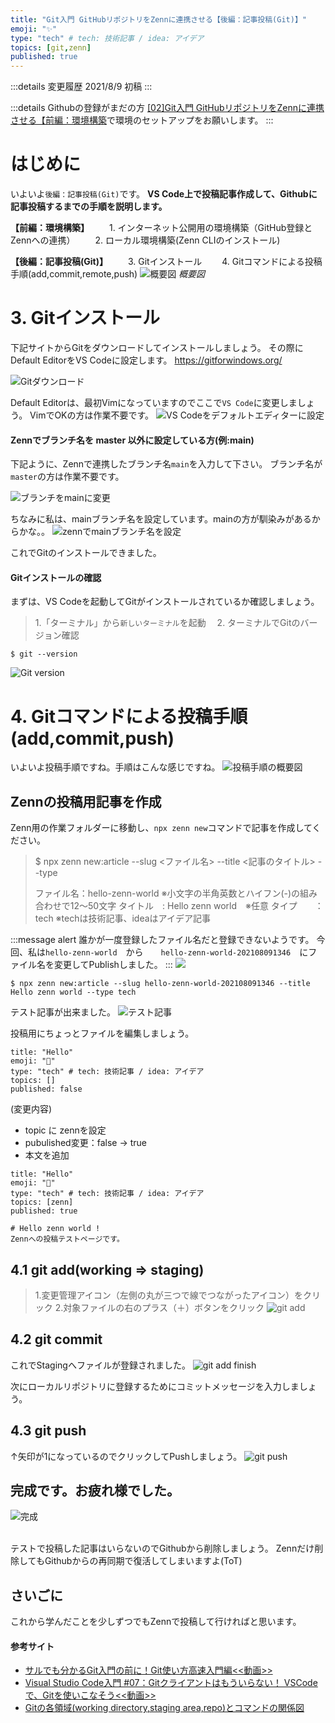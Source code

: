 ```yaml
---
title: "Git入門 GitHubリポジトリをZennに連携させる【後編：記事投稿(Git)】"
emoji: "✨"
type: "tech" # tech: 技術記事 / idea: アイデア
topics: [git,zenn]
published: true
---
```


:::details 変更履歴
2021/8/9   初稿
:::

:::details Githubの登録がまだの方
[[02]Git入門 GitHubリポジトリをZennに連携させる【前編：環境構築](https://zenn.dev/dameoyajie/articles/doe02-git-beginners-guide)で環境のセットアップをお願いします。
:::


# はじめに
いよいよ`後編：記事投稿(Git)`です。
**VS Code上で投稿記事作成して、Githubに記事投稿するまでの手順を説明します。**

**【前編：環境構築】**
　　1. インターネット公開用の環境構築（GitHub登録とZennへの連携）
　　2. ローカル環境構築(Zenn CLIのインストール)

**【後編：記事投稿(Git)】**
　　3. Gitインストール
　　4. Gitコマンドによる投稿手順(add,commit,remote,push)
![概要図](https://storage.googleapis.com/zenn-user-upload/918f4992b1f2f63474d247d4.png)
*概要図*


# 3. Gitインストール
下記サイトからGitをダウンロードしてインストールしましょう。
その際にDefault EditorをVS Codeに設定します。
https://gitforwindows.org/

![Gitダウンロード](https://storage.googleapis.com/zenn-user-upload/bef75bfe78f5ff85bd995c73.png)

Default Editorは、最初Vimになっていますのでここで`VS Code`に変更しましょう。
VimでOKの方は作業不要です。
![VS Codeをデフォルトエディターに設定](https://storage.googleapis.com/zenn-user-upload/a8234db3a5783bdc456791e1.png)

#### Zennでブランチ名を master 以外に設定している方(例:main)

下記ように、Zennで連携したブランチ名`main`を入力して下さい。
ブランチ名が`master`の方は作業不要です。

![ブランチをmainに変更](https://storage.googleapis.com/zenn-user-upload/731a5c8e2cdc841748237679.png)

ちなみに私は、mainブランチ名を設定しています。mainの方が馴染みがあるからかな。。
![zennでmainブランチ名を設定](https://storage.googleapis.com/zenn-user-upload/8bd20c7c5c478991da696f78.png)

これでGitのインストールできました。

#### Gitインストールの確認
まずは、VS Codeを起動してGitがインストールされているか確認しましょう。

> 1.「ターミナル」から`新しいターミナル`を起動　
> 2. ターミナルでGitのバージョン確認
```
$ git --version
```
![Git version](https://storage.googleapis.com/zenn-user-upload/cd568ecf378ca9ad0d53d9e6.png)


# 4. Gitコマンドによる投稿手順(add,commit,push)
いよいよ投稿手順ですね。手順はこんな感じですね。
![投稿手順の概要図](https://storage.googleapis.com/zenn-user-upload/500ba49816027347a8fdc77b.png)

## Zennの投稿用記事を作成
Zenn用の作業フォルダーに移動し、`npx zenn new`コマンドで記事を作成してください。
> $ npx zenn new:article --slug <ファイル名> --title <記事のタイトル> --type <tech or idea>
> 
> ファイル名：hello-zenn-world ※小文字の半角英数とハイフン(-)の組み合わせで12～50文字
> タイトル　: Hello zenn world　※任意
> タイプ　　：tech              ※techは技術記事、ideaはアイデア記事

:::message alert
誰かが一度登録したファイル名だと登録できないようです。
今回、私は`hello-zenn-world`　から　　`hello-zenn-world-202108091346`　にファイル名を変更してPublishしました。
:::
![](https://storage.googleapis.com/zenn-user-upload/9a6c70c44413152c5e17bc7a.png)

```
$ npx zenn new:article --slug hello-zenn-world-202108091346 --title Hello zenn world --type tech
```
テスト記事が出来ました。
![テスト記事](https://storage.googleapis.com/zenn-user-upload/86439891420c70f7a6f52fc7.png)

投稿用にちょっとファイルを編集しましょう。
```md: hello-zenn-world-202108091346.md (変更前)
title: "Hello"
emoji: "📌"
type: "tech" # tech: 技術記事 / idea: アイデア
topics: []
published: false

```
(変更内容)
- topic に zennを設定
- pubulished変更：false -> true
- 本文を追加


```md: hello-zenn-world-202108091346.md (変更後)
title: "Hello"
emoji: "👻"
type: "tech" # tech: 技術記事 / idea: アイデア
topics: [zenn]
published: true

# Hello zenn world !
Zennへの投稿テストページです。
```



## 4.1 git add(working ⇒ staging)
> 1.変更管理アイコン（左側の丸が三つで線でつながったアイコン）をクリック
> 2.対象ファイルの右のプラス（＋）ボタンをクリック
![git add](https://storage.googleapis.com/zenn-user-upload/4cb5bb23b45a83151e323052.png)


## 4.2 git commit
これでStagingへファイルが登録されました。
![git add finish](https://storage.googleapis.com/zenn-user-upload/7c6417ee06afcd7266f18f84.png)

次にローカルリポジトリに登録するためにコミットメッセージを入力しましょう。


## 4.3 git push
↑矢印が1になっているのでクリックしてPushしましょう。
![git push](https://storage.googleapis.com/zenn-user-upload/025d8ee7a85e5de0484cd917.png)

## 完成です。お疲れ様でした。
![完成](https://storage.googleapis.com/zenn-user-upload/8afc11c25bec58e3f37f97bd.png)


<br>
テストで投稿した記事はいらないのでGithubから削除しましょう。
Zennだけ削除してもGithubからの再同期で復活してしまいますよ(ToT)



## さいごに
これから学んだことを少しずつでもZennで投稿して行ければと思います。



#### 参考サイト
* [サルでも分かるGit入門の前に！Git使い方高速入門編<<動画>>](https://www.youtube.com/watch?v=i1L3A0SLDyg&t=24s)
* [Visual Studio Code入門 #07：Gitクライアントはもういらない！ VSCodeで、Gitを使いこなそう<<動画>>](https://www.youtube.com/watch?v=vMZ0C06soxA)
* [Gitの各領域(working directory,staging area,repo)とコマンドの関係図](https://khid.net/2020/05/git-working-directory-staging-area-repo-command/)

